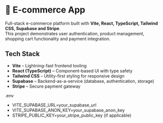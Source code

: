 # 🛒 E-commerce App

Full-stack e-commerce platform built with **Vite, React, TypeScript, Tailwind CSS, Supabase and Stripe**.  
This project demonstrates user authentication, product management, shopping cart functionality and payment integration.



##  Tech Stack

- **Vite** – Lightning-fast frontend tooling  
- **React (TypeScript)** – Component-based UI with type safety  
- **Tailwind CSS** – Utility-first styling for responsive design  
- **Supabase** – Backend-as-a-service (database, authentication, storage)  
- **Stripe** – Secure payment gateway  


.env

- VITE_SUPABASE_URL=your_supabase_url
- VITE_SUPABASE_ANON_KEY=your_supabase_anon_key
- STRIPE_PUBLIC_KEY=your_stripe_public_key (if applicable)


